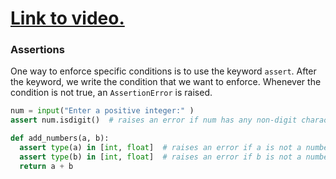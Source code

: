 # [Link to video.](https://www.youtube.com/watch?v=xQi7HUhcfc8&list=PLVD25niNi0Bm9n4Yz3y5Li-Qc91Yflo5p&index=1)

### Assertions

One way to enforce specific conditions is to use the keyword `assert`. After the keyword, we write the condition that we want to enforce. Whenever the condition is not true, an `AssertionError` is raised.

```python
num = input("Enter a positive integer:" )
assert num.isdigit()  # raises an error if num has any non-digit characters
```

```python
def add_numbers(a, b):
  assert type(a) in [int, float]  # raises an error if a is not a number
  assert type(b) in [int, float]  # raises an error if b is not a number
  return a + b
```
